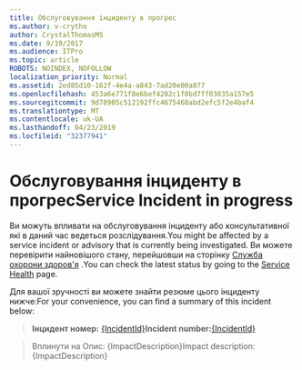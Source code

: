 ```yaml
---
title: Обслуговування інциденту в прогрес
ms.author: v-crytho
author: CrystalThomasMS
ms.date: 9/19/2017
ms.audience: ITPro
ms.topic: article
ROBOTS: NOINDEX, NOFOLLOW
localization_priority: Normal
ms.assetid: 2ed85d10-162f-4e4a-a843-7ad20e00a077
ms.openlocfilehash: 453a6e771f8e6bef4202c1f0bd7ff03035a157e5
ms.sourcegitcommit: 9d78905c512192ffc4675468abd2efc5f2e4baf4
ms.translationtype: MT
ms.contentlocale: uk-UA
ms.lasthandoff: 04/23/2019
ms.locfileid: "32377941"
---
```

# <a name="service-incident-in-progress"></a><span data-ttu-id="64754-102">Обслуговування інциденту в прогрес</span><span class="sxs-lookup"><span data-stu-id="64754-102">Service Incident in progress</span></span>

<span data-ttu-id="64754-103">Ви можуть впливати на обслуговування інциденту або консультативної які в даний час ведеться розслідування.</span><span class="sxs-lookup"><span data-stu-id="64754-103">You might be affected by a service incident or advisory that is currently being investigated.</span></span> <span data-ttu-id="64754-104">Ви можете перевірити найновішого стану, перейшовши на сторінку [Служба охорони здоров'я](https://admin.microsoft.com/adminportal/home#/servicehealth) .</span><span class="sxs-lookup"><span data-stu-id="64754-104">You can check the latest status by going to the [Service Health](https://admin.microsoft.com/adminportal/home#/servicehealth) page.</span></span> 
  
<span data-ttu-id="64754-105">Для вашої зручності ви можете знайти резюме цього інциденту нижче:</span><span class="sxs-lookup"><span data-stu-id="64754-105">For your convenience, you can find a summary of this incident below:</span></span>
  
> <span data-ttu-id="64754-106">**Інцидент номер:** [{IncidentId}](https://admin.microsoft.com/adminportal/home#/servicehealth)</span><span class="sxs-lookup"><span data-stu-id="64754-106">**Incident number:**[{IncidentId}](https://admin.microsoft.com/adminportal/home#/servicehealth)</span></span>
    
> <span data-ttu-id="64754-107">Вплинути на Опис: {ImpactDescription}</span><span class="sxs-lookup"><span data-stu-id="64754-107">Impact description: {ImpactDescription}</span></span>
    

